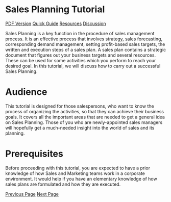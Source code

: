 # Sales Planning Tutorial
[PDF Version](../sales_planning/sales_planning_pdf_version.md)
[Quick Guide](../sales_planning/sales_planning_quick_guide.md)
[Resources](../sales_planning/sales_planning_useful_resources.md)
[Discussion](../sales_planning/sales_planning_discussion.md)

Sales Planning is a key function in the procedure of sales management process. It is an effective process that involves strategy, sales forecasting, corresponding demand management, setting profit-based sales targets, the written and execution steps of a sales plan. A sales plan contains a strategic document that figures out your business targets and several resources. These can be used for some activities which you perform to reach your desired goal. In this tutorial, we will discuss how to carry out a successful Sales Planning.

# Audience
This tutorial is designed for those salespersons, who want to know the process of organizing the activities, so that they can achieve their business goals. It covers all the important areas that are needed to get a general idea on Sales Planning. Those of you who are newly-appointed sales managers will hopefully get a much-needed insight into the world of sales and its planning.

# Prerequisites
Before proceeding with this tutorial, you are expected to have a prior knowledge of how Sales and Marketing teams work in a corporate environment. It would help if you have an elementary knowledge of how sales plans are formulated and how they are executed.


[Previous Page](../sales_planning/index.md) [Next Page](../sales_planning/sales_planning_introduction.md) 
